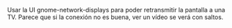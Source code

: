 Usar la UI gnome-network-displays para poder retransmitir la pantalla a una TV.
Parece que si la conexión no es buena, ver un vídeo se verá con saltos.
